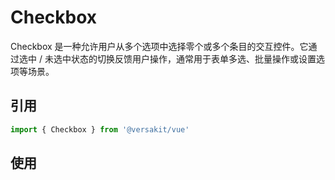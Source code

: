 # Checkbox

Checkbox 是一种允许用户从多个选项中选择零个或多个条目的交互控件。它通过选中 / 未选中状态的切换反馈用户操作，通常用于表单多选、批量操作或设置选项等场景。

## 引用

```typescript
import { Checkbox } from '@versakit/vue'
```

## 使用

<demo vue="./example/index.vue"  />
